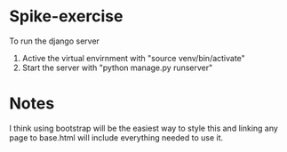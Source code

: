 # Spike-exercise
To run the django server 
1) Active the virtual envirnment with "source venv/bin/activate"
2) Start the server with "python manage.py runserver"

# Notes
I think using bootstrap will be the easiest way to style this and linking any page to base.html will include everything needed to use it.